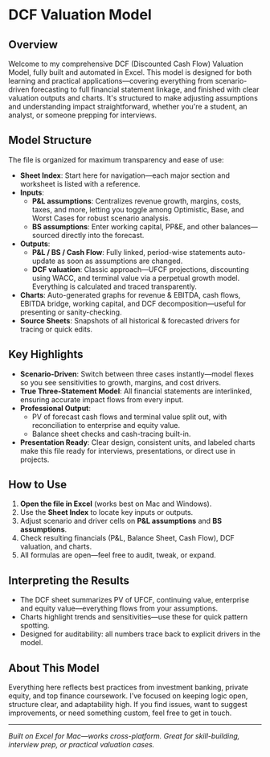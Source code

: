 # DCF Valuation Model

## Overview

Welcome to my comprehensive DCF (Discounted Cash Flow) Valuation Model, fully built and automated in Excel. This model is designed for both learning and practical applications—covering everything from scenario-driven forecasting to full financial statement linkage, and finished with clear valuation outputs and charts. It's structured to make adjusting assumptions and understanding impact straightforward, whether you're a student, an analyst, or someone prepping for interviews.

## Model Structure

The file is organized for maximum transparency and ease of use:

- **Sheet Index**: Start here for navigation—each major section and worksheet is listed with a reference.
- **Inputs**:
  - **P&L assumptions**: Centralizes revenue growth, margins, costs, taxes, and more, letting you toggle among Optimistic, Base, and Worst Cases for robust scenario analysis.
  - **BS assumptions**: Enter working capital, PP&E, and other balances—sourced directly into the forecast.
- **Outputs**:
  - **P&L / BS / Cash Flow**: Fully linked, period-wise statements auto-update as soon as assumptions are changed.
  - **DCF valuation**: Classic approach—UFCF projections, discounting using WACC, and terminal value via a perpetual growth model. Everything is calculated and traced transparently.
- **Charts**: Auto-generated graphs for revenue & EBITDA, cash flows, EBITDA bridge, working capital, and DCF decomposition—useful for presenting or sanity-checking.
- **Source Sheets**: Snapshots of all historical & forecasted drivers for tracing or quick edits.

## Key Highlights

- **Scenario-Driven**: Switch between three cases instantly—model flexes so you see sensitivities to growth, margins, and cost drivers.
- **True Three-Statement Model**: All financial statements are interlinked, ensuring accurate impact flows from every input.
- **Professional Output**:
  - PV of forecast cash flows and terminal value split out, with reconciliation to enterprise and equity value.
  - Balance sheet checks and cash-tracing built-in.
- **Presentation Ready**: Clear design, consistent units, and labeled charts make this file ready for interviews, presentations, or direct use in projects.

## How to Use

1. **Open the file in Excel** (works best on Mac and Windows).
2. Use the **Sheet Index** to locate key inputs or outputs.
3. Adjust scenario and driver cells on **P&L assumptions** and **BS assumptions**.
4. Check resulting financials (P&L, Balance Sheet, Cash Flow), DCF valuation, and charts.
5. All formulas are open—feel free to audit, tweak, or expand.

## Interpreting the Results

- The DCF sheet summarizes PV of UFCF, continuing value, enterprise and equity value—everything flows from your assumptions.
- Charts highlight trends and sensitivities—use these for quick pattern spotting.
- Designed for auditability: all numbers trace back to explicit drivers in the model.

## About This Model

Everything here reflects best practices from investment banking, private equity, and top finance coursework. I’ve focused on keeping logic open, structure clear, and adaptability high. If you find issues, want to suggest improvements, or need something custom, feel free to get in touch.

---
*Built on Excel for Mac—works cross-platform. Great for skill-building, interview prep, or practical valuation cases.*
